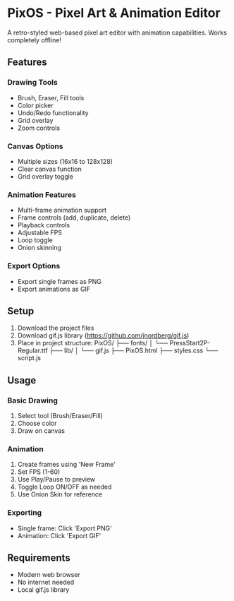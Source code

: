 # PixOS - Pixel Art & Animation Editor

A retro-styled web-based pixel art editor with animation capabilities. Works completely offline!

## Features

### Drawing Tools
- Brush, Eraser, Fill tools
- Color picker
- Undo/Redo functionality
- Grid overlay
- Zoom controls

### Canvas Options
- Multiple sizes (16x16 to 128x128)
- Clear canvas function
- Grid overlay toggle

### Animation Features
- Multi-frame animation support
- Frame controls (add, duplicate, delete)
- Playback controls
- Adjustable FPS
- Loop toggle
- Onion skinning

### Export Options
- Export single frames as PNG
- Export animations as GIF

## Setup

1. Download the project files
2. Download gif.js library (https://github.com/jnordberg/gif.js)
3. Place in project structure:
PixOS/ ├── fonts/ │ └── PressStart2P-Regular.ttf ├── lib/ │ └── gif.js ├── PixOS.html ├── styles.css └── script.js
## Usage

### Basic Drawing
1. Select tool (Brush/Eraser/Fill)
2. Choose color
3. Draw on canvas

### Animation
1. Create frames using 'New Frame'
2. Set FPS (1-60)
3. Use Play/Pause to preview
4. Toggle Loop ON/OFF as needed
5. Use Onion Skin for reference

### Exporting
- Single frame: Click 'Export PNG'
- Animation: Click 'Export GIF'

## Requirements
- Modern web browser
- No internet needed
- Local gif.js library

